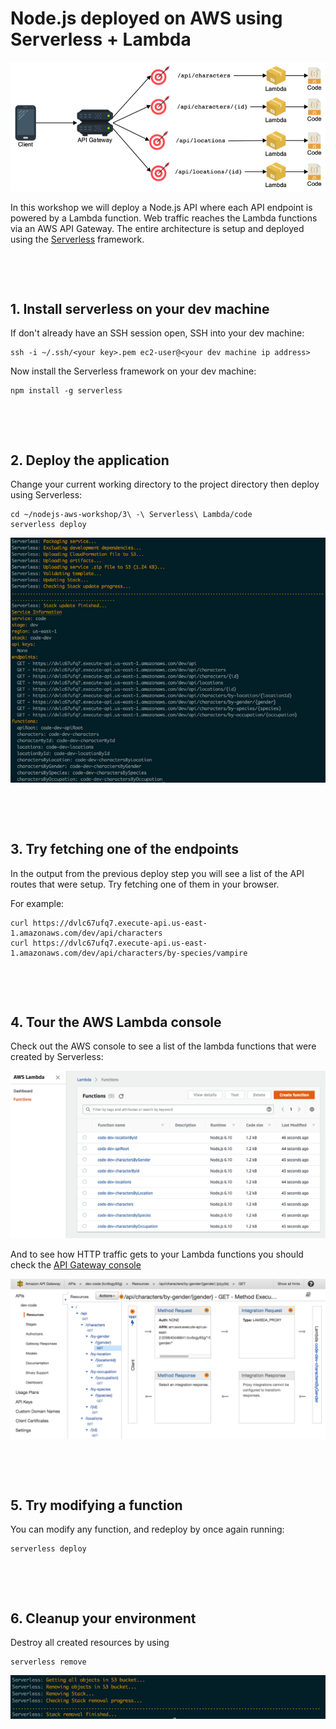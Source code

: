 # Node.js deployed on AWS using Serverless + Lambda

![lambda](images/lambda-architecture.png)

In this workshop we will deploy a Node.js API where each API endpoint is powered by a Lambda function. Web traffic reaches the Lambda functions via an AWS API Gateway. The entire architecture is setup and deployed using the [Serverless](https://serverless.com/) framework.

&nbsp;

&nbsp;

## 1. Install serverless on your dev machine

If don't already have an SSH session open, SSH into your dev machine:

```
ssh -i ~/.ssh/<your key>.pem ec2-user@<your dev machine ip address>
```

Now install the Serverless framework on your dev machine:

```
npm install -g serverless
```

&nbsp;

&nbsp;

## 2. Deploy the application

Change your current working directory to the project directory then deploy using Serverless:

```
cd ~/nodejs-aws-workshop/3\ -\ Serverless\ Lambda/code
serverless deploy
```

![serverless deploy](./images/serverless-deploy.png)

&nbsp;

&nbsp;

## 3. Try fetching one of the endpoints

In the output from the previous deploy step you will see a list of the API routes that were setup. Try fetching one of them in your browser.

For example:

```
curl https://dvlc67ufq7.execute-api.us-east-1.amazonaws.com/dev/api/characters
curl https://dvlc67ufq7.execute-api.us-east-1.amazonaws.com/dev/api/characters/by-species/vampire
```

&nbsp;

&nbsp;

## 4. Tour the AWS Lambda console

Check out the AWS console to see a list of the lambda functions that were created by Serverless:

![lambda funciton list](./images/function-list.png)

And to see how HTTP traffic gets to your Lambda functions you should check the [API Gateway console](https://us-east-1.console.aws.amazon.com/apigateway/home?region=us-east-1#/apis)

![api gateway](./images/api-gateway.png)

&nbsp;

&nbsp;

## 5. Try modifying a function

You can modify any function, and redeploy by once again running:

```
serverless deploy
```

&nbsp;

&nbsp;

## 6. Cleanup your environment

Destroy all created resources by using

```
serverless remove
```

![serverless remove](./images/serverless-remove.png)
